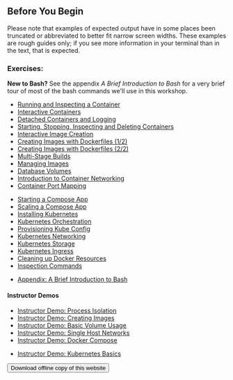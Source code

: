 ## Before You Begin

Please note that examples of expected output have in some places been truncated or abbreviated to better fit narrow screen widths. These examples are rough guides only; if you see more information in your terminal than in the text, that is expected.

### Exercises:

<!--*Scroll down for Windows-native exercises*-->

**New to Bash?** See the appendix *A Brief Introduction to Bash* for a very brief tour of most of the bash commands we'll use in this workshop.

<!-- **Windows Users doing Linux-based exercises**: Please note that in all exercises we will use Unix style paths using forward slashes (‘/‘) instead of backslashes (‘\‘). On Windows you can work directly with such paths by either using a **Bash** terminal or a **Powershell** terminal. Powershell can work with both Windows and Unix style paths. -->

 <!-- - <a href="https://github.com/docker-training/suggested-solutions/blob/master/primers/strigo-intro.md" target="_blank">Introduction to Strigo</a> --> 
 - [Running and Inspecting a Container](linux/exercises/running-and-inspecting-containers.md)
 - [Interactive Containers](linux/exercises/interactive-containers.md)
 - [Detached Containers and Logging](linux/exercises/detached-containers-and-logging.md)
 - [Starting, Stopping, Inspecting and Deleting Containers](linux/exercises/starting-stopping-inspecting-and-deleting-containers.md)
 - [Interactive Image Creation](linux/exercises/interactive-image-creation.md)
 - [Creating Images with Dockerfiles (1/2)](linux/exercises/creating-images-with-dockerfiles-part-1.md)
 - [Creating Images with Dockerfiles (2/2)](linux/exercises/creating-images-with-dockerfiles-part-2.md)
 - [Multi-Stage Builds](linux/exercises/multi-stage-builds.md)
 - [Managing Images](linux/exercises/managing-images.md)
 - [Database Volumes](linux/exercises/database-volumes.md)
 - [Introduction to Container Networking](linux/exercises/introduction-to-container-networking.md)
 - [Container Port Mapping](linux/exercises/container-port-mapping.md) 
<!-- - [Creating a Swarm](linux/exercises/creating-a-swarm.md) -->
<!-- - [Starting a Service](linux/exercises/starting-a-service.md) --> 
<!-- - [Node Failure Recovery](linux/exercises/node-failure-recovery.md) --> 
<!-- - [Swarm Scheduling](linux/exercises/swarm-scheduling.md) --> 
<!-- - [Provisioning Swarm Configuration](linux/exercises/provisioning-swarm-config.md) --> 
<!-- - [Routing to Services](linux/exercises/routing-to-services.md) --> 
<!-- - [Updating Applications](linux/exercises/updating-applications.md) --> 
 - [Starting a Compose App](linux/exercises/starting-a-compose-app.md)
 - [Scaling a Compose App](linux/exercises/scaling-a-compose-app.md)
 - [Installing Kubernetes](linux/exercises/kube-install.md)
 - [Kubernetes Orchestration](linux/exercises/kube-orchestration.md)
 - [Provisioning Kube Config](linux/exercises/provisioning-kube-config.md)
 - [Kubernetes Networking](linux/exercises/kube-networking.md)
 - [Kubernetes Storage](linux/exercises/kubernetes-storage.md)
 - [Kubernetes Ingress](linux/exercises/kubernetes-ingress.md)
 - [Cleaning up Docker Resources](linux/exercises/cleaning-up-docker-resources.md)
 - [Inspection Commands](linux/exercises/inspection-commands.md)
 <!-- - [Docker Plugins](linux/exercises/plugins.md) -->
 - [Appendix: A Brief Introduction to Bash](linux/exercises/command-line-intro.md)

#### Instructor Demos

 - [Instructor Demo: Process Isolation](linux/exercises/process-isolation-demo.md)
 - [Instructor Demo: Creating Images](linux/exercises/creating-images-demo.md)
 - [Instructor Demo: Basic Volume Usage](linux/exercises/basic-volume-usage-demo.md)
 - [Instructor Demo: Single Host Networks](linux/exercises/single-host-network-demo.md)
 - [Instructor Demo: Docker Compose](linux/exercises/docker-compose-demo.md)
 <!-- - [Instructor Demo: Self-Healing Swarm](linux/exercises/self-healing-swarm-demo.md) -->
 - [Instructor Demo: Kubernetes Basics](linux/exercises/kubernetes-demo.md)

<!--
### Windows Exercises:

#### Exercises

 - [Running and Inspecting a Container](windows/exercises/running-and-inspecting-containers.md)
 - [Interactive Containers](windows/exercises/interactive-containers.md)
 - [Detached Containers and Logging](windows/exercises/detached-containers-and-logging.md)
 - [Starting, Stopping, Inspecting and Deleting Containers](windows/exercises/starting-stopping-inspecting-and-deleting-containers.md)
 - [Interactive Image Creation](windows/exercises/interactive-image-creation.md)
 - [Creating Images with Dockerfiles (1/2)](windows/exercises/creating-images-with-dockerfiles-part-1.md)
 - [Creating Images with Dockerfiles (2/2)](windows/exercises/creating-images-with-dockerfiles-part-2.md)
 - [Multi-Stage Builds](windows/exercises/multi-stage-builds.md)
 - [Managing Images](windows/exercises/managing-images.md)
 - [Database Volumes](windows/exercises/database-volumes.md)
 - [Introduction to Container Networking](windows/exercises/introduction-to-container-networking.md)
 - [Container Port Mapping](windows/exercises/container-port-mapping.md)
 - [Creating a Swarm](windows/exercises/creating-a-swarm.md)
 - [Starting a Service](windows/exercises/starting-a-service.md)
 - [Node Failure Recovery](windows/exercises/node-failure-recovery.md)
 - [Swarm Scheduling](windows/exercises/swarm-scheduling.md)
 - [Provisioning Swarm Configuration](windows/exercises/provisioning-swarm-config.md)
 - [Routing to Services](windows/exercises/routing-to-services.md)
 - [Updating Applications](windows/exercises/updating-applications.md)
 - [Installing Kubernetes](windows/exercises/kube-install.md)
 - [Kubernetes Orchestration](windows/exercises/kube-orchestration.md)
 - [Setup Kubectl](windows/exercises/kube-windows-kubectl.md)
 - [Setup Kubeconfig](windows/exercises/kube-windows-kubeconfig.md)
 - [Setup okteto](windows/exercises/kube-windows-okteto.md)
 - [Remote debugging python](windows/exercises/kube-windows-python-remote-debug.md)
 - [Provisioning Kube Config](windows/exercises/provisioning-kube-config.md)
 - [Kubernetes Networking](windows/exercises/kube-networking.md)
 - [Cleaning up Docker Resources](windows/exercises/cleaning-up-docker-resources.md)
 - [Inspection Commands](windows/exercises/inspection-commands.md)
 - [Starting a Compose App](windows/exercises/starting-a-compose-app.md)
 - [Scaling a Compose App](windows/exercises/scaling-a-compose-app.md)

#### Instructor Demos

 - [Instructor Demo: Process Isolation](windows/exercises/process-isolation-demo.md)
 - [Instructor Demo: Creating Images](windows/exercises/creating-images-demo.md)
 - [Instructor Demo: Basic Volume Usage](windows/exercises/basic-volume-usage-demo.md)
 - [Instructor Demo: Single Host Networks](windows/exercises/single-host-network-demo.md)
 - [Instructor Demo: Self-Healing Swarm](windows/exercises/self-healing-swarm-demo.md)
 - [Instructor Demo: Kubernetes Basics](windows/exercises/kubernetes-demo.md)
 - [Instructor Demo: Docker Compose](windows/exercises/docker-compose-demo.md)

-->
<a href='static/exercises.tgz' download><button type="button">Download offline copy of this website</button></a>
